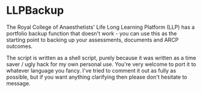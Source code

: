 # LLPBackup
The Royal College of Anaesthetists' Life Long Learning Platform (LLP) has a portfolio backup function that doesn't work - you can use this as the starting point to backing up your assessments, documents and ARCP outcomes.

The script is written as a shell script, purely because it was written as a time saver / ugly hack for my own personal use. You're very welcome to port it to whatever language you fancy. I've tried to comment it out as fully as possible, but if you want anything clarifying then please don't hesitate to message.
